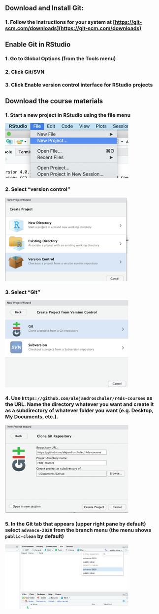 ## Download and Install Git: 

### 1. Follow the instructions for your system at [https://git-scm.com/downloads](https://git-scm.com/downloads)

## Enable Git in RStudio

### 1. Go to Global Options (from the Tools menu)
### 2. Click Git/SVN
### 3. Click Enable version control interface for RStudio projects

## Download the course materials

### 1. Start a new project in RStudio using the file menu

<img src="images/1.png" width="400"/>

### 2. Select “version control”

<img src="images/2.png" width="400"/>

### 3. Select “Git”

<img src="images/3.png" width="400"/>

### 4. Use `https://github.com/alejandroschuler/r4ds-courses` as the URL. Name the directory whatever you want and create it as a subdirectory of whatever folder you want (e.g. Desktop, My Documents, etc.).

<img src="images/4.png" width="400"/>

### 5. In the Git tab that appears (upper right pane by default) select `advance-2020` from the branch menu (the menu shows `public-clean` by default)

<img src="images/5.png" width="400"/>

